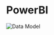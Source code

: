 # PowerBI

![Data Model](https://user-images.githubusercontent.com/29759531/200157393-e38ca735-39de-4168-9cfd-e62764a9043c.PNG)
